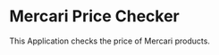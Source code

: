 Mercari Price Checker
=====================

This Application checks the price of Mercari products.
